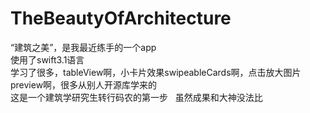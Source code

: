 # TheBeautyOfArchitecture
“建筑之美”，是我最近练手的一个app  
使用了swift3.1语言  
学习了很多，tableView啊，小卡片效果swipeableCards啊，点击放大图片preview啊，很多从别人开源库学来的  
这是一个建筑学研究生转行码农的第一步  
虽然成果和大神没法比
